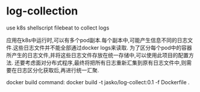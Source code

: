 # log-collection
use k8s shellscript filebeat to collect logs

应用在k8s中运行时,可以有多个pod副本.每个副本中,可能产生信息不同的日志文件.这些日志文件并不能全部通过docker logs来读取.
为了区分每个pod中的容器所产生的日志文件,并将这些日志文件存放在统一存储中,可以使用此项目的配置方法.
还要考虑面对分布式程序,最终将把所有日志重新汇集到原有日志文件中,则需要在日志区分化获取后,再进行统一汇聚.

docker build command:
docker build -t jasko/log-collect:0.1 -f Dockerfile .
